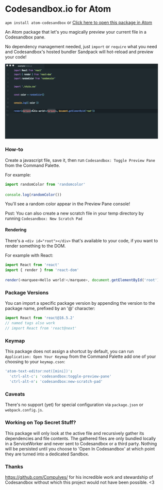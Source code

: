 # Codesandbox.io for Atom

`apm install atom-codesandbox` or [Click here to open this package in Atom](atom://settings-view/show-package?package=atom-codesandbox)

An Atom package that let's you magically preview your current file in a Codesandbox pane.

No dependency management needed, just `import` or `require` what you need and Codesandbox's hosted bundler Sandpack will hot-reload and preview your code!

![Animated gif showing example usage](/demo.gif?raw=true)

### How-to

Create a javascript file, save it, then run `Codesandbox: Toggle Preview Pane` from the Command Palette.

For example:

```js
import randomColor from 'randomcolor'

console.log(randomColor())
```

You'll see a random color appear in the Preview Pane console!

Psst: You can also create a new scratch file in your temp directory by running `Codesandbox: New Scratch Pad`

#### Rendering

There's a `<div id="root"></div>` that's available to your code, if you want to render something to the DOM.

For example with React:

```js
import React from 'react'
import { render } from 'react-dom'

render(<marquee>Hello world!</marquee>, document.getElementById('root'))
```

### Package Versions

You can import a specific package version by appending the version to the package name, prefixed by an '@' character:

```js
import React from 'react@16.5.2'
// named tags also work
// import React from 'react@next'
```

### Keymap

This package does not assign a shortcut by default, you can run `Application: Open Your Keymap` from the Command Palette add one of your choosing to your `keymap.cson`:

```coffee
'atom-text-editor:not([mini])':
  'ctrl-alt-c': 'codesandbox:toggle-preview-pane'
  'ctrl-alt-n': 'codesandbox:new-scratch-pad'
```

### Caveats

There's no support (yet) for special configuration via `package.json` or `webpack.config.js`.

### Working on Top Secret Stuff?

This package will only look at the active file and recursively gather its dependencies and file contents.
The gathered files are only bundled locally in a ServiceWorker and never sent to Codesandbox or a third party.
Nothing will be persisted until you choose to 'Open In Codesandbox' at which point they are turned into a dedicated Sandbox.

### Thanks

https://github.com/CompuIves/ for his incredible work and stewardship of Codesandbox without which this project would not have been possible. <3
